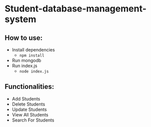 # Student-database-management-system

## How to use:
* Install dependencies
  * `npm install`
* Run mongodb
* Run index.js
  * `node index.js`


## Functionalities:

* Add Students
* Delete Students
* Update Students
* View All Students
* Search For Students

